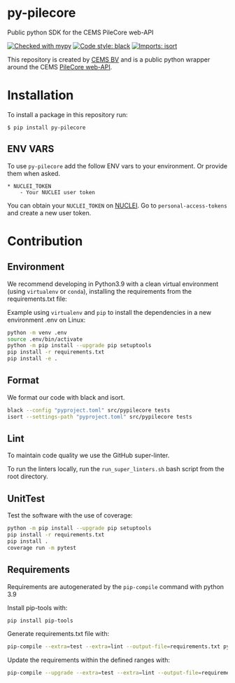 # py-pilecore
Public python SDK for the CEMS PileCore web-API

[![Checked with mypy](https://www.mypy-lang.org/static/mypy_badge.svg)](http://mypy-lang.org/)
[![Code style: black](https://img.shields.io/badge/code%20style-black-000000.svg)](https://github.com/psf/black)
[![Imports: isort](https://img.shields.io/badge/%20imports-isort-%231674b1?style=flat&labelColor=ef8336)](https://pycqa.github.io/isort/)


This repository is created by [CEMS BV](https://cemsbv.nl/) and is a public python wrapper around the CEMS [PileCore web-API](https://nuclei.cemsbv.io/#/pilecore/api).

# Installation

To install a package in this repository run:

`$ pip install py-pilecore`


## ENV VARS

To use `py-pilecore` add the follow ENV vars to your environment. Or provide them when asked.

```
* NUCLEI_TOKEN
    - Your NUCLEI user token
```

You can obtain your `NUCLEI_TOKEN` on [NUCLEI](https://nuclei.cemsbv.io/#/). 
Go to `personal-access-tokens` and create a new user token.

# Contribution

## Environment

We recommend developing in Python3.9 with a clean virtual environment (using `virtualenv` or `conda`), installing the requirements from the requirements.txt file:

Example using `virtualenv` and `pip` to install the dependencies in a new environment .env on Linux:

```bash
python -m venv .env
source .env/bin/activate
python -m pip install --upgrade pip setuptools
pip install -r requirements.txt
pip install -e .
```

## Format

We format our code with black and isort.

```bash
black --config "pyproject.toml" src/pypilecore tests 
isort --settings-path "pyproject.toml" src/pypilecore tests
```

## Lint

To maintain code quality we use the GitHub super-linter.

To run the linters locally, run the `run_super_linters.sh` bash script from the root directory.

## UnitTest

Test the software with the use of coverage:

```bash
python -m pip install --upgrade pip setuptools
pip install -r requirements.txt
pip install .
coverage run -m pytest
```

## Requirements

Requirements are autogenerated by the `pip-compile` command with python 3.9

Install pip-tools with:

```bash
pip install pip-tools
```

Generate requirements.txt file with:

```bash
pip-compile --extra=test --extra=lint --output-file=requirements.txt pyproject.toml
```

Update the requirements within the defined ranges with:

```bash
pip-compile --upgrade --extra=test --extra=lint --output-file=requirements.txt pyproject.toml
```